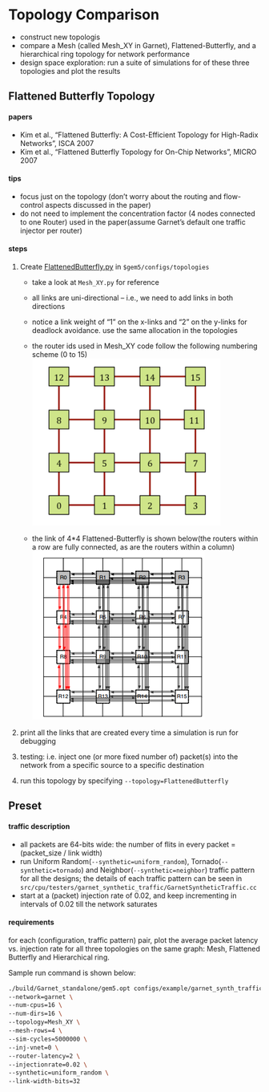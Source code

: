# Topology Comparison
- construct new topologis
- compare a Mesh (called Mesh_XY in Garnet), Flattened-Butterfly, and a hierarchical ring topology for network performance
- design space exploration: run a suite of simulations for of these three topologies and plot the results

## Flattened Butterfly Topology
#### papers
- Kim et al., “Flattened Butterfly: A Cost-Efficient Topology for High-Radix Networks”,
ISCA 2007
- Kim et al., “Flattened Butterfly Topology for On-Chip Networks”, MICRO 2007

#### tips
- focus just on the topology (don’t worry about the routing and flow-control aspects discussed in the paper)
- do not need to implement the concentration factor (4 nodes connected to one Router) used in the paper(assume Garnet’s default one traffic injector per router)

#### steps
1. Create [FlattenedButterfly.py](./FlattenedButterfly.py) in `$gem5/configs/topologies`
    - take a look at `Mesh_XY.py` for reference
    - all links are uni-directional – i.e., we need to add links in both directions
    - notice a link weight of “1” on the x-links and “2” on the y-links for deadlock avoidance. use the same allocation in the topologies
    - the router ids used in Mesh_XY code follow the following numbering scheme (0 to 15)
![num-scheme.png](./picture1.png)

    - the link of 4*4 Flattened-Butterfly is shown below(the routers within a row are fully connected, as are the routers
within a column)
![Flattened-Butterfly](./picture2.png)

2. print all the links that are created every time a simulation is run for debugging
3. testing: i.e. inject one (or more fixed number of) packet(s) into the network from a specific source to a specific destination
4. run this topology by specifying `--topology=FlattenedButterfly`

## Preset
#### traffic description
- all packets are 64-bits wide: the number of flits in every packet = (packet_size / link width)
- run Uniform Random(`--synthetic=uniform_random`), Tornado(`--synthetic=tornado`) and Neighbor(`--synthetic=neighbor`) traffic pattern for all the designs; the details of each traffic pattern can be seen in `src/cpu/testers/garnet_synthetic_traffic/GarnetSyntheticTraffic.cc`
- start at a (packet) injection rate of 0.02, and keep incrementing in intervals of 0.02 till the network saturates

#### requirements
for each (configuration, traffic pattern) pair, plot the average packet latency vs. injection rate for all three topologies on the same graph: Mesh, Flattened Butterfly and Hierarchical ring. 

Sample run command is shown below:
```sh
./build/Garnet_standalone/gem5.opt configs/example/garnet_synth_traffic.py \
--network=garnet \
--num-cpus=16 \
--num-dirs=16 \
--topology=Mesh_XY \
--mesh-rows=4 \
--sim-cycles=5000000 \
--inj-vnet=0 \
--router-latency=2 \
--injectionrate=0.02 \
--synthetic=uniform_random \
--link-width-bits=32
```

